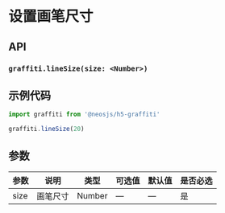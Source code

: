 # 设置画笔尺寸

## API
### `graffiti.lineSize(size: <Number>)`
### 

## 示例代码
```js
import graffiti from '@neosjs/h5-graffiti'

graffiti.lineSize(20)
```

## 参数

| 参数                       | 说明                       | 类型   | 可选值          | 默认值       | 是否必选|
| ------------------- | -------------------- | ------ | --------------- | ------------ |------------ |
| size                | 画笔尺寸           | Number | —               | —            | 是 |
